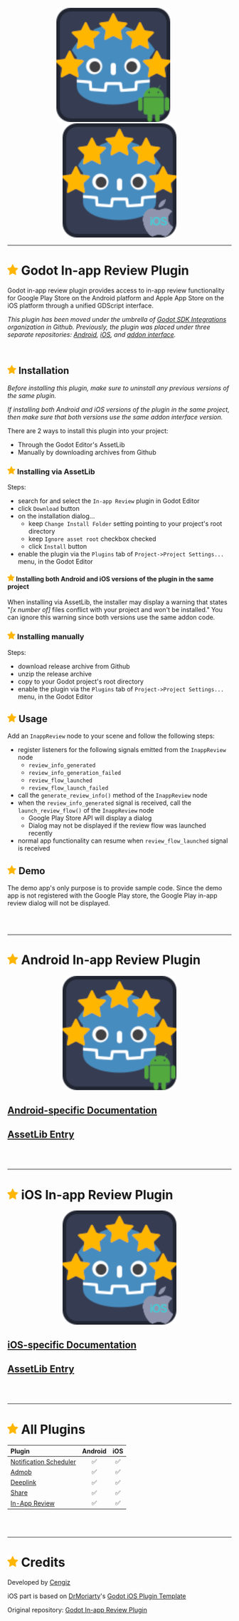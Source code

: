 <p align="center">
	<img width="256" height="256" src="demo/assets/inappreview-android.png">
	&nbsp;&nbsp;&nbsp;&nbsp;&nbsp;&nbsp;
	<img width="256" height="256" src="demo/assets/inappreview-ios.png">
</p>

---

# <img src="addon/icon.png" width="24"> Godot In-app Review Plugin

Godot in-app review plugin provides access to in-app review functionality for Google Play Store on the Android platform and Apple App Store on the iOS platform through a unified GDScript interface.

_This plugin has been moved under the umbrella of [Godot SDK Integrations](https://github.com/godot-sdk-integrations) organization in Github. Previously, the plugin was placed under three separate repositories: [Android](https://github.com/cengiz-pz/godot-android-inapp-review-plugin), [iOS](https://github.com/cengiz-pz/godot-ios-inapp-review-plugin), and [addon interface](https://github.com/cengiz-pz/godot-inapp-review-addon)._

<br/>

## <img src="addon/icon.png" width="20"> Installation
_Before installing this plugin, make sure to uninstall any previous versions of the same plugin._

_If installing both Android and iOS versions of the plugin in the same project, then make sure that both versions use the same addon interface version._

There are 2 ways to install this plugin into your project:
- Through the Godot Editor's AssetLib
- Manually by downloading archives from Github

### <img src="addon/icon.png" width="18"> Installing via AssetLib
Steps:
- search for and select the `In-app Review` plugin in Godot Editor
- click `Download` button
- on the installation dialog...
	- keep `Change Install Folder` setting pointing to your project's root directory
	- keep `Ignore asset root` checkbox checked
	- click `Install` button
- enable the plugin via the `Plugins` tab of `Project->Project Settings...` menu, in the Godot Editor

#### <img src="addon/icon.png" width="16"> Installing both Android and iOS versions of the plugin in the same project
When installing via AssetLib, the installer may display a warning that states "_[x number of]_ files conflict with your project and won't be installed." You can ignore this warning since both versions use the same addon code.

### <img src="addon/icon.png" width="18"> Installing manually
Steps:
- download release archive from Github
- unzip the release archive
- copy to your Godot project's root directory
- enable the plugin via the `Plugins` tab of `Project->Project Settings...` menu, in the Godot Editor

## <img src="addon/icon.png" width="20"> Usage
Add an `InappReview` node to your scene and follow the following steps:
- register listeners for the following signals emitted from the `InappReview` node
	- `review_info_generated`
	- `review_info_generation_failed`
	- `review_flow_launched`
	- `review_flow_launch_failed`
- call the `generate_review_info()` method of the `InappReview` node
- when the `review_info_generated` signal is received, call the `launch_review_flow()` of the `InappReview` node
	- Google Play Store API will display a dialog
	- Dialog may not be displayed if the review flow was launched recently
- normal app functionality can resume when `review_flow_launched` signal is received

## <img src="addon/icon.png" width="20"> Demo
The demo app's only purpose is to provide sample code. Since the demo app is not registered with the Google Play store, the Google Play in-app review dialog will not be displayed.

<br/><br/>

---

# <img src="addon/icon.png" width="24"> Android In-app Review Plugin

<p align="center">
	<img width="256" height="256" src="demo/assets/inappreview-android.png">
</p>


## [Android-specific Documentation](android/README.md)
## [AssetLib Entry](https://godotengine.org/asset-library/asset/2549)

<br/><br/>

---

# <img src="addon/icon.png" width="24"> iOS In-app Review Plugin

<p align="center">
	<img width="256" height="256" src="demo/assets/inappreview-ios.png">
</p>

## [iOS-specific Documentation](ios/README.md)
## [AssetLib Entry](https://godotengine.org/asset-library/asset/2906)

<br/><br/>

---
# <img src="addon/icon.png" width="24"> All Plugins

| Plugin | Android | iOS |
| :--- | :---: | :---: |
| [Notification Scheduler](https://github.com/godot-sdk-integrations/godot-notification-scheduler) | ✅ | ✅ |
| [Admob](https://github.com/godot-sdk-integrations/godot-admob) | ✅ | ✅ |
| [Deeplink](https://github.com/godot-sdk-integrations/godot-deeplink) | ✅ | ✅ |
| [Share](https://github.com/godot-sdk-integrations/godot-share) | ✅ | ✅ |
| [In-App Review](https://github.com/godot-sdk-integrations/godot-inapp-review) | ✅ | ✅ |

<br/><br/>

---
# <img src="addon/icon.png" width="24"> Credits

Developed by [Cengiz](https://github.com/cengiz-pz)

iOS part is based on [DrMoriarty](https://github.com/DrMoriarty)'s [Godot iOS Plugin Template](https://github.com/DrMoriarty/godot_ios_plugin_template)

Original repository: [Godot In-app Review Plugin](godot-sdk-integrations/godot-inapp-review)
